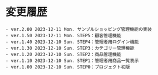 # 変更履歴

	- ver.2.00 2023-12-11 Mon. サンプルショッピング管理機能の実装
	- ver.1.50 2023-12-11 Mon. STEP5：顧客管理機能
	- ver.1.40 2023-12-10 Sun. STEP4：管理者用ログイン機能
	- ver.1.30 2023-12-10 Sun. STEP3：カテゴリー管理機能
	- ver.1.20 2023-12-10 Sun. STEP2：商品管理機能
	- ver.1.10 2023-12-10 Sun. STEP1：管理者用商品一覧表示
	- ver.1.00 2023-12-10 Sun. STEP0：プロジェクト初版
